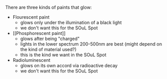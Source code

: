 There are three kinds of paints that glow:
- Flourescent paint
	- glows only under the illumination of a black light
	- we don't want this for the SOuL Spot
- [[Phosphorescent paint]]
	- glows after being "charged"
	- lights in the lower spectrum 200-500nm are best (might depend on the kind of material used?)
	- this is the kind we want in the SOuL Spot
- Radioluminescent
	- glows on its own accord via radioactive decay
	- we don't want this for the SOuL Spot
